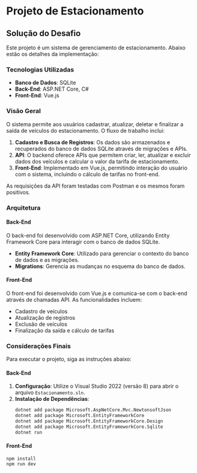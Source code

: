 # Projeto de Estacionamento

## Solução do Desafio

Este projeto é um sistema de gerenciamento de estacionamento. Abaixo estão os detalhes da implementação:

### Tecnologias Utilizadas

- **Banco de Dados**: SQLite
- **Back-End**: ASP.NET Core, C#
- **Front-End**: Vue.js

### Visão Geral

O sistema permite aos usuários cadastrar, atualizar, deletar e finalizar a saída de veículos do estacionamento. O fluxo de trabalho inclui:

1. **Cadastro e Busca de Registros**: Os dados são armazenados e recuperados do banco de dados SQLite através de migrações e APIs.
2. **API**: O backend oferece APIs que permitem criar, ler, atualizar e excluir dados dos veículos e calcular o valor da tarifa de estacionamento.
3. **Front-End**: Implementado em Vue.js, permitindo interação do usuário com o sistema, incluindo o cálculo de tarifas no front-end.

As requisições da API foram testadas com Postman e os mesmos foram positivos.

### Arquitetura

#### Back-End

O back-end foi desenvolvido com ASP.NET Core, utilizando Entity Framework Core para interagir com o banco de dados SQLite.

- **Entity Framework Core**: Utilizado para gerenciar o contexto do banco de dados e as migrações.
- **Migrations**: Gerencia as mudanças no esquema do banco de dados.

#### Front-End

O front-end foi desenvolvido com Vue.js e comunica-se com o back-end através de chamadas API. As funcionalidades incluem:

- Cadastro de veículos
- Atualização de registros
- Exclusão de veículos
- Finalização da saída e cálculo de tarifas

### Considerações Finais

Para executar o projeto, siga as instruções abaixo:

#### Back-End

1. **Configuração**: Utilize o Visual Studio 2022 (versão 8) para abrir o arquivo `Estacionamento.sln`.
2. **Instalação de Dependências**:
   ```bash
   dotnet add package Microsoft.AspNetCore.Mvc.NewtonsoftJson
   dotnet add package Microsoft.EntityFrameworkCore
   dotnet add package Microsoft.EntityFrameworkCore.Design
   dotnet add package Microsoft.EntityFrameworkCore.Sqlite
   dotnet run

#### Front-End
    npm install
    npm run dev

